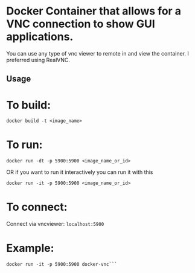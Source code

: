 # Docker Container that allows for a VNC connection to show GUI applications.
You can use any type of vnc viewer to remote in and view the container. I preferred using RealVNC. 

## Usage

# To build:
`docker build -t <image_name>`

# To run:
`docker run -dt -p 5900:5900 <image_name_or_id>`

  OR if you want to run it interactively you can run it with this

`docker run -it -p 5900:5900 <image_name_or_id>`

# To connect:
Connect via vncviewer: `localhost:5900`


# Example:
```docker build -t docker-vnc .
docker run -it -p 5900:5900 docker-vnc```
